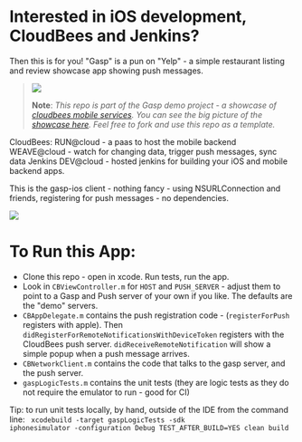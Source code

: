 # Interested in iOS development, CloudBees and Jenkins?

Then this is for you!
"Gasp" is a pun on "Yelp" - a simple restaurant listing and review showcase app showing push messages. 

> <img src="http://www.cloudbees.com/sites/all/themes/custom/cloudbees_zen/css/bidesign/_ui/images/logo.png"/>
>
> <b>Note</b>: <i>This repo is part of the Gasp demo project - a showcase of <a href="https://developer.cloudbees.com/bin/view/Mobile">cloudbees mobile services</a>.
> You can see the big picture of the <a href="http://mobilepaas.cloudbees.com">showcase here</a>.
> Feel free to fork and use this repo as a template.</i>

CloudBees: 
    RUN@cloud - a paas to host the mobile backend 
    WEAVE@cloud - watch for changing data, trigger push messages, sync data
    Jenkins DEV@cloud - hosted jenkins for building your iOS and mobile backend apps. 

This is the gasp-ios client - nothing fancy - using NSURLConnection and friends, registering for push messages - no dependencies. 


<img src="https://raw.github.com/mobilepaas/gasp-ios/master/gasp.png">

# To Run this App:

* Clone this repo - open in xcode. Run tests, run the app. 
* Look in `CBViewController.m` for `HOST` and `PUSH_SERVER` - adjust them to point to a Gasp and Push server of your own if you like. The defaults are the "demo" servers. 
* `CBAppDelegate.m` contains the push registration code - (`registerForPush` registers with apple). Then `didRegisterForRemoteNotificationsWithDeviceToken` registers with the CloudBees push server. `didReceiveRemoteNotification` will show a simple popup when a push message arrives.
* `CBNetworkClient.m` contains the code that talks to the gasp server, and the push server.
* `gaspLogicTests.m` contains the unit tests (they are logic tests as they do not require the emulator to run - good for CI)

Tip: to run unit tests locally, by hand, outside of the IDE from the command line:
<code>
xcodebuild -target gaspLogicTests -sdk iphonesimulator -configuration Debug TEST_AFTER_BUILD=YES clean build
</code>


